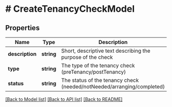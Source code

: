 # # CreateTenancyCheckModel

## Properties

Name | Type | Description | Notes
------------ | ------------- | ------------- | -------------
**description** | **string** | Short, descriptive text describing the purpose of the check |
**type** | **string** | The type of the tenancy check (preTenancy/postTenancy) |
**status** | **string** | The status of the tenancy check (needed/notNeeded/arranging/completed) |

[[Back to Model list]](../../README.md#models) [[Back to API list]](../../README.md#endpoints) [[Back to README]](../../README.md)
